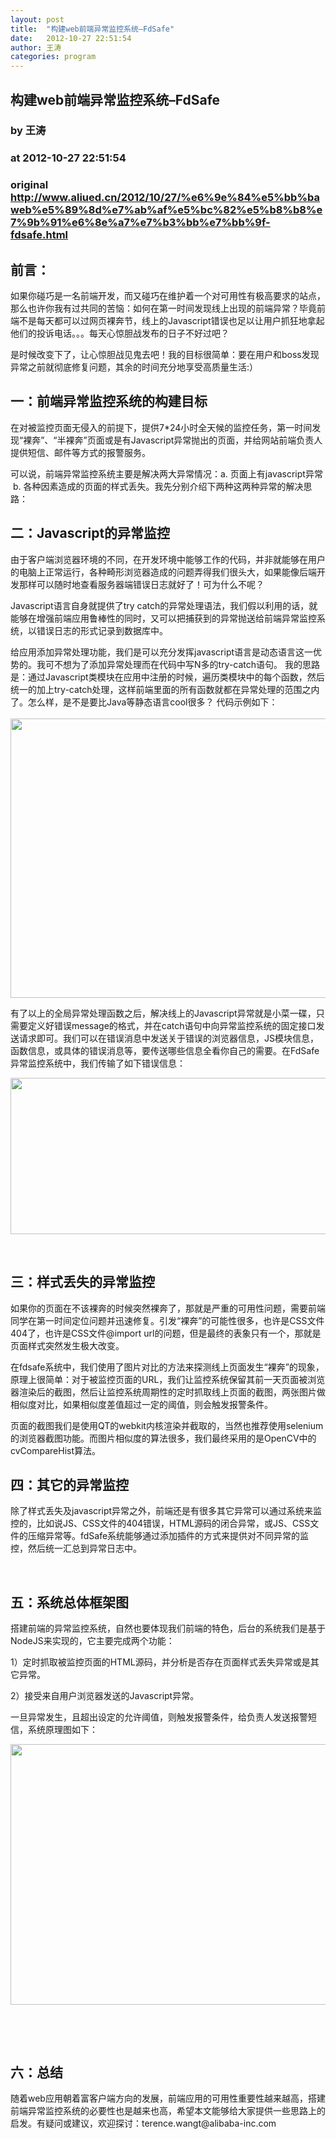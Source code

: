 ```yaml
---
layout: post
title:  "构建web前端异常监控系统–FdSafe"
date:   2012-10-27 22:51:54
author: 王涛
categories: program
---
```


## 构建web前端异常监控系统–FdSafe
### by 王涛
### at 2012-10-27 22:51:54
### original <http://www.aliued.cn/2012/10/27/%e6%9e%84%e5%bb%baweb%e5%89%8d%e7%ab%af%e5%bc%82%e5%b8%b8%e7%9b%91%e6%8e%a7%e7%b3%bb%e7%bb%9f-fdsafe.html>

<h2><strong>前言：</strong></h2>
<p>如果你碰巧是一名前端开发，而又碰巧在维护着一个对可用性有极高要求的站点，那么也许你我有过共同的苦恼：如何在第一时间发现线上出现的前端异常？毕竟前端不是每天都可以过网页裸奔节，线上的Javascript错误也足以让用户抓狂地拿起他们的投诉电话。。。每天心惊胆战发布的日子不好过吧？</p>
<p>是时候改变下了，让心惊胆战见鬼去吧！我的目标很简单：要在用户和boss发现异常之前就彻底修复问题，其余的时间充分地享受高质量生活:）</p>
<h2><strong>一：前端异常监控系统的构建目标</strong></h2>
<p>在对被监控页面无侵入的前提下，提供7*24小时全天候的监控任务，第一时间发现“裸奔”、“半裸奔”页面或是有Javascript异常抛出的页面，并给网站前端负责人提供短信、邮件等方式的报警服务。</p>
<p>可以说，前端异常监控系统主要是解决两大异常情况：a. 页面上有javascript异常  b. 各种因素造成的页面的样式丢失。我先分别介绍下两种这两种异常的解决思路：</p>
<h2><strong>二：Javascript的异常监控</strong></h2>
<p>由于客户端浏览器环境的不同，在开发环境中能够工作的代码，并非就能够在用户的电脑上正常运行，各种畸形浏览器造成的问题弄得我们很头大，如果能像后端开发那样可以随时地查看服务器端错误日志就好了！可为什么不呢？</p>
<p>Javascript语言自身就提供了try catch的异常处理语法，我们假以利用的话，就能够在增强前端应用鲁棒性的同时，又可以把捕获到的异常抛送给前端异常监控系统，以错误日志的形式记录到数据库中。</p>
<p>给应用添加异常处理功能，我们是可以充分发挥javascript语言是动态语言这一优势的。我可不想为了添加异常处理而在代码中写N多的try-catch语句。 我的思路是：通过Javascript类模块在应用中注册的时候，遍历类模块中的每个函数，然后统一的加上try-catch处理，这样前端里面的所有函数就都在异常处理的范围之内了。怎么样，是不是要比Java等静态语言cool很多？ 代码示例如下：<br>
<span></span><br>
<a href="http://www.aliued.cn/wp-content/uploads/2012/10/%E5%BC%82%E5%B8%B8%E5%A4%84%E7%90%86.jpg"><img src="http://www.aliued.cn/wp-content/uploads/2012/10/%E5%BC%82%E5%B8%B8%E5%A4%84%E7%90%86.jpg" alt="" width="841" height="447"></a></p>
<p>有了以上的全局异常处理函数之后，解决线上的Javascript异常就是小菜一碟，只需要定义好错误message的格式，并在catch语句中向异常监控系统的固定接口发送请求即可。我们可以在错误消息中发送关于错误的浏览器信息，JS模块信息，函数信息，或具体的错误消息等，要传送哪些信息全看你自己的需要。在FdSafe异常监控系统中，我们传输了如下错误信息：</p>
<p><a href="http://www.aliued.cn/wp-content/uploads/2012/10/JS%E5%BC%82%E5%B8%B82.jpg"><img src="http://www.aliued.cn/wp-content/uploads/2012/10/JS%E5%BC%82%E5%B8%B82.jpg" alt="" width="706" height="250"></a></p>
<p> </p>
<h2><strong>三：样式丢失的异常监控</strong></h2>
<p>如果你的页面在不该裸奔的时候突然裸奔了，那就是严重的可用性问题，需要前端同学在第一时间定位问题并迅速修复。引发“裸奔”的可能性很多，也许是CSS文件404了，也许是CSS文件@import url的问题，但是最终的表象只有一个，那就是页面样式突然发生极大改变。</p>
<p>在fdsafe系统中，我们使用了图片对比的方法来探测线上页面发生“裸奔”的现象，原理上很简单：对于被监控页面的URL，我们让监控系统保留其前一天页面被浏览器渲染后的截图，然后让监控系统周期性的定时抓取线上页面的截图，两张图片做相似度对比，如果相似度差值超过一定的阈值，则会触发报警条件。</p>
<p>页面的截图我们是使用QT的webkit内核渲染并截取的，当然也推荐使用selenium的浏览器截图功能。而图片相似度的算法很多，我们最终采用的是OpenCV中的cvCompareHist算法。</p>
<h2><strong>四：其它的异常监控</strong></h2>
<p>除了样式丢失及javascript异常之外，前端还是有很多其它异常可以通过系统来监控的，比如说JS、CSS文件的404错误，HTML源码的闭合异常，或JS、CSS文件的压缩异常等。fdSafe系统能够通过添加插件的方式来提供对不同异常的监控，然后统一汇总到异常日志中。</p>
<p> </p>
<h2><strong>五：系统总体框架图</strong></h2>
<p>搭建前端的异常监控系统，自然也要体现我们前端的特色，后台的系统我们是基于NodeJS来实现的，它主要完成两个功能：</p>
<p>1）定时抓取被监控页面的HTML源码，并分析是否存在页面样式丢失异常或是其它异常。</p>
<p>2）接受来自用户浏览器发送的Javascript异常。</p>
<p>一旦异常发生，且超出设定的允许阈值，则触发报警条件，给负责人发送报警短信，系统原理图如下：</p>
<p><a href="http://www.aliued.cn/wp-content/uploads/2012/10/monitor-framework.jpg"><img src="http://www.aliued.cn/wp-content/uploads/2012/10/monitor-framework.jpg" alt="" width="751" height="417"></a></p>
<p> </p>
<p> </p>
<h2><strong>六：总结</strong></h2>
<p>随着web应用朝着富客户端方向的发展，前端应用的可用性重要性越来越高，搭建前端异常监控系统的必要性也是越来也高，希望本文能够给大家提供一些思路上的启发。有疑问或建议，欢迎探讨：terence.wangt@alibaba-inc.com</p>
<p> </p>